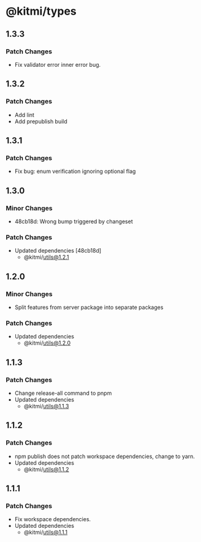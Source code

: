 # @kitmi/types

## 1.3.3

### Patch Changes

-   Fix validator error inner error bug.

## 1.3.2

### Patch Changes

-   Add lint
-   Add prepublish build

## 1.3.1

### Patch Changes

-   Fix bug: enum verification ignoring optional flag

## 1.3.0

### Minor Changes

-   48cb18d: Wrong bump triggered by changeset

### Patch Changes

-   Updated dependencies [48cb18d]
    -   @kitmi/utils@1.2.1

## 1.2.0

### Minor Changes

-   Split features from server package into separate packages

### Patch Changes

-   Updated dependencies
    -   @kitmi/utils@1.2.0

## 1.1.3

### Patch Changes

-   Change release-all command to pnpm
-   Updated dependencies
    -   @kitmi/utils@1.1.3

## 1.1.2

### Patch Changes

-   npm publish does not patch workspace dependencies, change to yarn.
-   Updated dependencies
    -   @kitmi/utils@1.1.2

## 1.1.1

### Patch Changes

-   Fix workspace dependencies.
-   Updated dependencies
    -   @kitmi/utils@1.1.1

